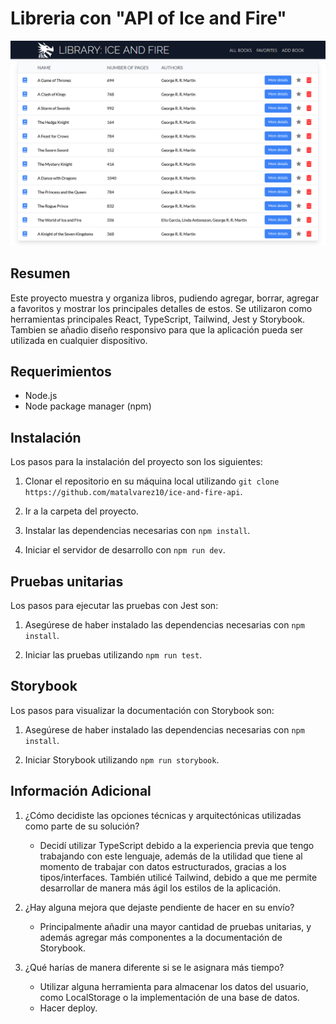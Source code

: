 # Libreria con "API of Ice and Fire"

![Page Preview](page-preview.png)

## Resumen

Este proyecto muestra y organiza libros, pudiendo agregar, borrar, agregar a favoritos y mostrar los principales detalles de estos. Se utilizaron como herramientas principales React, TypeScript, Tailwind, Jest y Storybook. Tambien se añadio diseño responsivo para que la aplicación pueda ser utilizada en cualquier dispositivo.

## Requerimientos 

- Node.js
- Node package manager (npm)

## Instalación

Los pasos para la instalación del proyecto son los siguientes:

1. Clonar el repositorio en su máquina local utilizando `git clone https://github.com/matalvarez10/ice-and-fire-api`.

2. Ir a la carpeta del proyecto.

3. Instalar las dependencias necesarias con `npm install`.

4. Iniciar el servidor de desarrollo con `npm run dev`.

## Pruebas unitarias

Los pasos para ejecutar las pruebas con Jest son:

1. Asegúrese de haber instalado las dependencias necesarias con `npm install`.

2. Iniciar las pruebas utilizando `npm run test`.

## Storybook

Los pasos para visualizar la documentación con Storybook son:

1. Asegúrese de haber instalado las dependencias necesarias con `npm install`.

2. Iniciar Storybook utilizando `npm run storybook`.

## Información Adicional

1. ¿Cómo decidiste las opciones técnicas y arquitectónicas utilizadas como parte de su solución?
   - Decidí utilizar TypeScript debido a la experiencia previa que tengo trabajando con este lenguaje, además de la utilidad que tiene al momento de trabajar con datos estructurados, gracias a los tipos/interfaces. También utilicé Tailwind, debido a que me permite desarrollar de manera más ágil los estilos de la aplicación.

2. ¿Hay alguna mejora que dejaste pendiente de hacer en su envío?
   - Principalmente añadir una mayor cantidad de pruebas unitarias, y además agregar más componentes a la documentación de Storybook.

3. ¿Qué harías de manera diferente si se le asignara más tiempo?
   - Utilizar alguna herramienta para almacenar los datos del usuario, como LocalStorage o la implementación de una base de datos.
   - Hacer deploy.